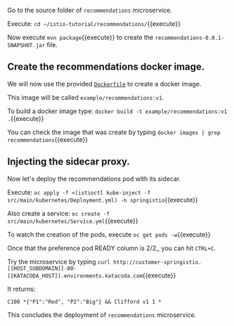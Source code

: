 Go to the source folder of `recommendations` microservice.

Execute: `cd ~/istio-tutorial/recommendations/`{{execute}}

Now execute `mvn package`{{execute}} to create the `recommendations-0.0.1-SNAPSHOT.jar` file.

## Create the recommendations docker image.

We will now use the provided [`Dockerfile`](https://github.com/redhat-developer-demos/istio-tutorial/blob/master/recommendations/Dockerfile) to create a docker image.

This image will be called `example/recommendations:v1`.

To build a docker image type: `docker build -t example/recommendations:v1 .`{{execute}}

You can check the image that was create by typing `docker images | grep recommendations`{{execute}}

## Injecting the sidecar proxy.

Now let's deploy the recommendations pod with its sidecar.

Execute: `oc apply -f <(istioctl kube-inject -f src/main/kubernetes/Deployment.yml) -n springistio`{{execute}}

Also create a service: `oc create -f src/main/kubernetes/Service.yml`{{execute}}

To watch the creation of the pods, execute `oc get pods -w`{{execute}}

Once that the preference pod READY column is 2/2,, you can hit `CTRL+C`. 

Try the microservice by typing `curl http://customer-springistio.[[HOST_SUBDOMAIN]]-80-[[KATACODA_HOST]].environments.katacoda.com`{{execute}}

It returns:

`C100 *{"P1":"Red", "P2":"Big"} && Clifford v1 1 *`

This concludes the deployment of `recommendations` microservice.
